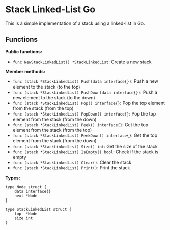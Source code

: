 # Stack Linked-List Go

This is a simple implementation of a stack using a linked-list in Go.

## Functions

**Public functions:**

- `func NewStackLinkedList() *StackLinkedList`: Create a new stack

**Member methods:**

- `func (stack *StackLinkedList) Push(data interface{})`: Push a new element to the stack (to the top)
- `func (stack *StackLinkedList) PushDown(data interface{})`: Push a new element to the stack (to the down)
- `func (stack *StackLinkedList) Pop() interface{}`: Pop the top element from the stack (from the top)
- `func (stack *StackLinkedList) PopDown() interface{}`: Pop the top element from the stack (from the down)
- `func (stack *StackLinkedList) Peek() interface{}`: Get the top element from the stack (from the top)
- `func (stack *StackLinkedList) PeekDown() interface{}`: Get the top element from the stack (from the down)
- `func (stack *StackLinkedList) Size() int`: Get the size of the stack
- `func (stack *StackLinkedList) IsEmpty() bool`: Check if the stack is empty
- `func (stack *StackLinkedList) Clear()`: Clear the stack
- `func (stack *StackLinkedList) Print()`: Print the stack

**Types:**

```
type Node struct {
	data interface{}
	next *Node
}

type StackLinkedList struct {
	top  *Node
	size int
}
```
